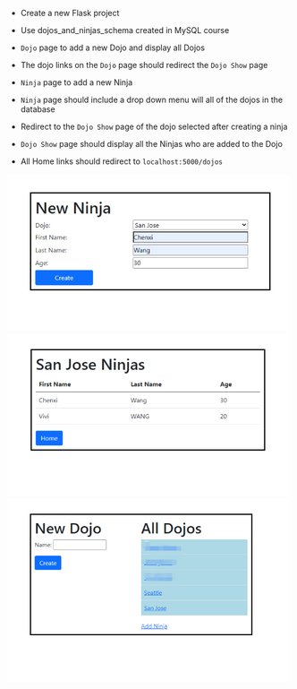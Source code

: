 * Create a new Flask project

* Use dojos_and_ninjas_schema created in MySQL course

* `Dojo` page to add a new Dojo and display all Dojos

* The dojo links on the `Dojo` page should redirect the `Dojo Show` page

* `Ninja` page to add a new Ninja

* `Ninja` page should include a drop down menu will all of the dojos in the database

* Redirect to the `Dojo Show` page of the dojo selected after creating a ninja

* `Dojo Show` page should display all the Ninjas who are added to the Dojo

* All Home links should redirect to `localhost:5000/dojos`

<img src="output\Capture.PNG"/>
<img src="output\Capture-2.PNG"/>
<img src="output\Capture-3.PNG"/>